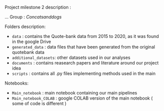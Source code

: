 Project milestone 2 description : 

...
Group : *Concatsanddogs*

Folders description:
*  `data` : contains the Quote-bank data from 2015 to 2020, as it was found in the google Drive
*  `generated_data` : data files that have been generated from the original quotebank data
*  `additional_datasets`: other datasets used in our analyses
*  `documents` : contains reasearch papers and literature around our project idea
*  `scripts` : contains all .py files implementing methods used in the main 


Notebooks:
* `Main_notebook` : main notebook containing our main pipelines
* `Main_notebook_COLAB` : google COLAB version of the main notebook ( some of code is different )
